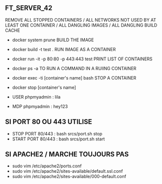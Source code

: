 ## FT_SERVER_42

REMOVE ALL STOPPED CONTAINERS / ALL NETWORKS NOT USED BY AT LEAST ONE CONTAINER / ALL DANGLING IMAGES / ALL DANGLING BUILD CACHE
* docker system prune
BUILD THE IMAGE
* docker build -t test .
RUN IMAGE AS A CONTAINER
* docker run -it -p 80:80 -p 443:443 test
PRINT LIST OF CONTAINERS
* docker ps -a
TO RUN A COMMAND IN A RUIING CONTAINER
* docker exec -ti [container's name] bash
STOP A CONTAINER
* docker stop [container's name]

* USER phpmyadmin : lila
* MDP phpmyadmin : hey123

## SI PORT 80 OU 443 UTILISE

* STOP PORT 80/443 : bash srcs/port.sh stop
* START PORT 80/443 : bash srcs/port.sh start

## SI APACHE2 / MARCHE TOUJOURS PAS

* sudo vim /etc/apache2/ports.conf
* sudo vim /etc/apache2/sites-available/default.ssl.conf
* sudo vim /etc/apache2/sites-available/000-default.conf
